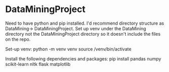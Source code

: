 # DataMiningProject

Need to have python and pip installed. I'd recommend directory structure as DataMining-> DataMiningProject. Set up venv under the DataMining directory not the DataMiningProject directory
so it doesn't include the files on the repo.

Set-up venv:
python -m venv venv
source /venv/bin/activate

Install the following dependencies and packages:
pip install pandas numpy scikit-learn nltk flask matplotlib


